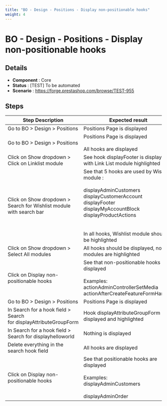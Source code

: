 ```yaml
---
title: "BO - Design - Positions - Display non-positionable hooks"
weight: 4
---
```


# BO - Design - Positions - Display non-positionable hooks
## Details
* **Component** : Core
* **Status** : [TEST] To be automated
* **Scenario** : https://forge.prestashop.com/browse/TEST-955

## Steps
| Step Description | Expected result |
| ----- | ----- |
| Go to BO > Design > Positions | Positions Page is displayed |
| Go to BO > Design > Positions | Positions Page is displayed<br><br>All hooks are displayed |
| Click on Show dropdown > Click on Linklist module | See hook displayFooter is displayed with Link List module highlighted |
| Click on Show dropdown > Search for Wishlist module with search bar | See that 5 hooks are used by Wishlist module :<br><br>displayAdminCustomers<br>displayCustomerAccount<br>displayFooter<br>displayMyAccountBlock<br>displayProductActions<br><br><br>In all hooks, Wishlist module should be highlighted |
| Click on Show dropdown > Select All modules | All hooks should be displayed, no modules are highlighted |
| Click on Display non-positionable hooks | See that non-positionable hooks are displayed<br><br>Examples:<br>actionAdminControllerSetMedia<br>actionAfterCreateFeatureFormHandler |
| Go to BO > Design > Positions | Positions Page is displayed |
| In Search for a hook field > Search for displayAttributeGroupForm | Hook displayAttributeGroupForm is displayed and highlighted |
| In Search for a hook field > Search for displayhelloworld | Nothing is displayed |
| Delete everything in the search hook field | All hooks are displayed |
| Click on Display non-positionable hooks | See that positionable hooks are displayed<br><br>Examples:<br>displayAdminCustomers<br><br>displayAdminOrder |
